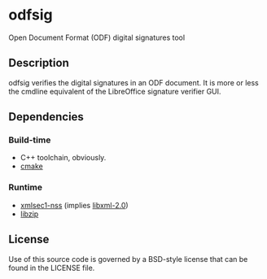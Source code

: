 # odfsig
Open Document Format (ODF) digital signatures tool

## Description

odfsig verifies the digital signatures in an ODF document. It is more or less
the cmdline equivalent of the LibreOffice signature verifier GUI.

## Dependencies

### Build-time

- C++ toolchain, obviously.
- [cmake](https://cmake.org/)

### Runtime

- [xmlsec1-nss](https://www.aleksey.com/xmlsec/) (implies [libxml-2.0](http://xmlsoft.org/))
- [libzip](https://libzip.org/)

## License

Use of this source code is governed by a BSD-style license that can be found in
the LICENSE file.
